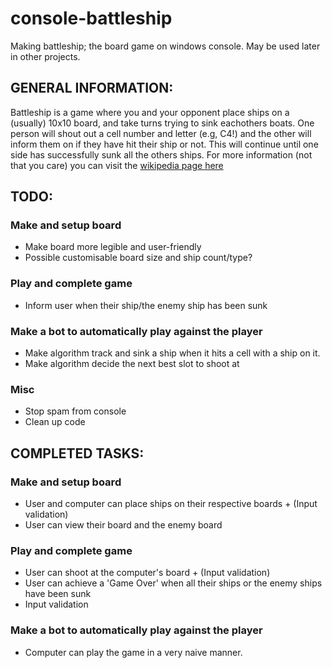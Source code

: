 # console-battleship
Making battleship; the board game on windows console. May be used later in other projects.

## GENERAL INFORMATION:
Battleship is a game where you and your opponent place ships on a (usually) 10x10 board, and take turns trying to sink eachothers boats. One person will shout out a cell number and letter (e.g, C4!) and the other will inform them on if they have hit their ship or not. This will continue until one side has successfully sunk all the others ships.
For more information (not that you care) you can visit the [wikipedia page here](https://en.wikipedia.org/wiki/Battleship_(game))

## TODO: 
### Make and setup board
- Make board more legible and user-friendly
- Possible customisable board size and ship count/type?
### Play and complete game
- Inform user when their ship/the enemy ship has been sunk
### Make a bot to automatically play against the player
- Make algorithm track and sink a ship when it hits a cell with a ship on it.
- Make algorithm decide the next best slot to shoot at
### Misc
- Stop spam from console
- Clean up code

## COMPLETED TASKS:
### Make and setup board
- User and computer can place ships on their respective boards + (Input validation)
- User can view their board and the enemy board
### Play and complete game
- User can shoot at the computer's board + (Input validation)
- User can achieve a 'Game Over' when all their ships or the enemy ships have been sunk
- Input validation
### Make a bot to automatically play against the player
- Computer can play the game in a very naive manner.